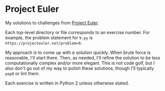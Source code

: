 # Project Euler

My solutions to challenges from [Project Euler](https://projecteuler.net/).

Each top-level directory or file corresponds to an exercise number. For
example, the problem statement for `9.py` is
`https://projecteuler.net/problem=9`.

My approach is to come up with *a solution* quickly. When brute force is
reasonable, I'll start there. Then, as needed, I'll refine the solution to be
less computationally complex and/or more elegant. This is not code golf, but I
also don't go out of my way to polish these solutions, though I'll typically
`pep8` or lint them.

Each exercise is written in Python 2 unless otherwise stated.
